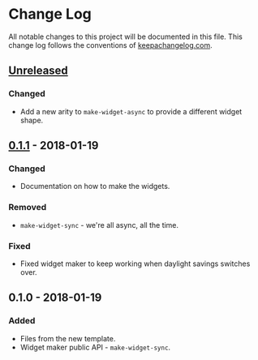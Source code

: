 # Change Log
All notable changes to this project will be documented in this file. This change log follows the conventions of [keepachangelog.com](http://keepachangelog.com/).

## [Unreleased]
### Changed
- Add a new arity to `make-widget-async` to provide a different widget shape.

## [0.1.1] - 2018-01-19
### Changed
- Documentation on how to make the widgets.

### Removed
- `make-widget-sync` - we're all async, all the time.

### Fixed
- Fixed widget maker to keep working when daylight savings switches over.

## 0.1.0 - 2018-01-19
### Added
- Files from the new template.
- Widget maker public API - `make-widget-sync`.

[Unreleased]: https://github.com/your-name/zptest/compare/0.1.1...HEAD
[0.1.1]: https://github.com/your-name/zptest/compare/0.1.0...0.1.1
